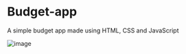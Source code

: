 # Budget-app
 
A simple budget app made using HTML, CSS and JavaScript

![image](https://user-images.githubusercontent.com/98846868/186944925-d839f491-d6a0-4b73-a95d-aaeb76c716d2.png)

